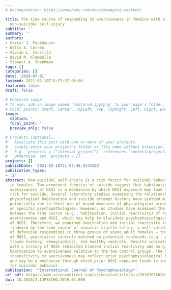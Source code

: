 ```yaml
---
# Documentation: https://wowchemy.com/docs/managing-content/

title: The time course of responding to aversiveness in females with a history of
  non-suicidal self-injury
subtitle: ''
summary: ''
authors:
- Carter J. Funkhouser
- Kelly A. Correa
- Vivian L. Carrillo
- David M. Klemballa
- Stewart A. Shankman
tags: []
categories: []
date: '2019-07-01'
lastmod: 2021-02-18T15:57:37-06:00
featured: false
draft: false

# Featured image
# To use, add an image named `featured.jpg/png` to your page's folder.
# Focal points: Smart, Center, TopLeft, Top, TopRight, Left, Right, BottomLeft, Bottom, BottomRight.
image:
  caption: ''
  focal_point: ''
  preview_only: false

# Projects (optional).
#   Associate this post with one or more of your projects.
#   Simply enter your project's folder or file name without extension.
#   E.g. `projects = ["internal-project"]` references `content/project/deep-learning/index.md`.
#   Otherwise, set `projects = []`.
projects: []
publishDate: '2021-02-18T21:57:36.913310Z'
publication_types:
- '2'
abstract: Non-suicidal self-injury is a risk factor for suicidal behavior, particularly
  in females. Two prominent theories of suicide suggest that habituation to the psychophysiological
  aversiveness of NSSI is a mechanism by which NSSI exposure may lead to increased
  risk for suicide. Several laboratory studies examining the relationship between
  physiological habituation and suicide attempt history have yielded mixed results,
  potentially due to their use of broad measures of physiological arousal and/or focus
  on specific psychopathologies. However, no studies have examined the association
  between the time course (e.g., habituation, initial reactivity) of responding to
  aversiveness and NSSI, which may help to elucidate psychophysiological mechanisms
  of NSSI. Therefore, we examined habituation and initial reactivity to aversiveness
  (indexed by the time course of acoustic startle reflex, a well-validated measure
  of defensive responding) in three groups of young adult females – those with a history
  of NSSI, psychiatric controls matched on potential confounds (e.g., psychopathology,
  trauma history, demographics), and healthy controls. Results indicated that individuals
  with a history of NSSI exhibited blunted initial reactivity and marginally slower
  habituation to aversiveness relative to the two control groups. The NSSI group's
  insensitivity to aversiveness may reflect prior psychophysiological habituation,
  and may be a mechanism through which prior NSSI exposure leads to increased risk
  for suicidal behavior.
publication: '*International Journal of Psychophysiology*'
url_pdf: https://www.sciencedirect.com/science/article/pii/S0167876018310481
doi: 10.1016/J.IJPSYCHO.2019.04.008
---
```

